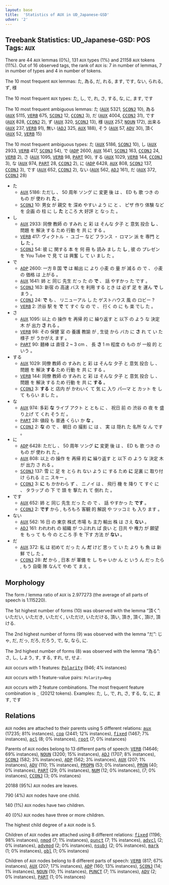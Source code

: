 ```yaml
---
layout: base
title:  'Statistics of AUX in UD_Japanese-GSD'
udver: '2'
---
```


## Treebank Statistics: UD_Japanese-GSD: POS Tags: `AUX`

There are 44 `AUX` lemmas (0%), 131 `AUX` types (1%) and 21158 `AUX` tokens (11%).
Out of 16 observed tags, the rank of `AUX` is: 7 in number of lemmas, 7 in number of types and 4 in number of tokens.

The 10 most frequent `AUX` lemmas: た, 為る, だ, れる, ます, です, ない, られる, ず, 様

The 10 most frequent `AUX` types:  た, し, で, れ, さ, する, な, に, ます, です

The 10 most frequent ambiguous lemmas: た (<tt><a href="ja_gsd-pos-AUX.html">AUX</a></tt> 5321, <tt><a href="ja_gsd-pos-SCONJ.html">SCONJ</a></tt> 10), 為る (<tt><a href="ja_gsd-pos-AUX.html">AUX</a></tt> 5115, <tt><a href="ja_gsd-pos-VERB.html">VERB</a></tt> 675, <tt><a href="ja_gsd-pos-SCONJ.html">SCONJ</a></tt> 12, <tt><a href="ja_gsd-pos-CCONJ.html">CCONJ</a></tt> 3), だ (<tt><a href="ja_gsd-pos-AUX.html">AUX</a></tt> 4004, <tt><a href="ja_gsd-pos-CCONJ.html">CCONJ</a></tt> 31), です (<tt><a href="ja_gsd-pos-AUX.html">AUX</a></tt> 828, <tt><a href="ja_gsd-pos-CCONJ.html">CCONJ</a></tt> 2), ず (<tt><a href="ja_gsd-pos-AUX.html">AUX</a></tt> 320, <tt><a href="ja_gsd-pos-SCONJ.html">SCONJ</a></tt> 13), 様 (<tt><a href="ja_gsd-pos-AUX.html">AUX</a></tt> 257, <tt><a href="ja_gsd-pos-NOUN.html">NOUN</a></tt> 172), 出来る (<tt><a href="ja_gsd-pos-AUX.html">AUX</a></tt> 237, <tt><a href="ja_gsd-pos-VERB.html">VERB</a></tt> 91), 無い (<tt><a href="ja_gsd-pos-ADJ.html">ADJ</a></tt> 325, <tt><a href="ja_gsd-pos-AUX.html">AUX</a></tt> 188), そう (<tt><a href="ja_gsd-pos-AUX.html">AUX</a></tt> 57, <tt><a href="ja_gsd-pos-ADV.html">ADV</a></tt> 30), 頂く (<tt><a href="ja_gsd-pos-AUX.html">AUX</a></tt> 52, <tt><a href="ja_gsd-pos-VERB.html">VERB</a></tt> 15)

The 10 most frequent ambiguous types:  た (<tt><a href="ja_gsd-pos-AUX.html">AUX</a></tt> 5186, <tt><a href="ja_gsd-pos-SCONJ.html">SCONJ</a></tt> 10), し (<tt><a href="ja_gsd-pos-AUX.html">AUX</a></tt> 2933, <tt><a href="ja_gsd-pos-VERB.html">VERB</a></tt> 417, <tt><a href="ja_gsd-pos-SCONJ.html">SCONJ</a></tt> 54), で (<tt><a href="ja_gsd-pos-ADP.html">ADP</a></tt> 2600, <tt><a href="ja_gsd-pos-AUX.html">AUX</a></tt> 1641, <tt><a href="ja_gsd-pos-SCONJ.html">SCONJ</a></tt> 163, <tt><a href="ja_gsd-pos-CCONJ.html">CCONJ</a></tt> 24, <tt><a href="ja_gsd-pos-VERB.html">VERB</a></tt> 2), さ (<tt><a href="ja_gsd-pos-AUX.html">AUX</a></tt> 1095, <tt><a href="ja_gsd-pos-VERB.html">VERB</a></tt> 98, <tt><a href="ja_gsd-pos-PART.html">PART</a></tt> 90), する (<tt><a href="ja_gsd-pos-AUX.html">AUX</a></tt> 1029, <tt><a href="ja_gsd-pos-VERB.html">VERB</a></tt> 144, <tt><a href="ja_gsd-pos-CCONJ.html">CCONJ</a></tt> 3), な (<tt><a href="ja_gsd-pos-AUX.html">AUX</a></tt> 974, <tt><a href="ja_gsd-pos-PART.html">PART</a></tt> 28, <tt><a href="ja_gsd-pos-CCONJ.html">CCONJ</a></tt> 2), に (<tt><a href="ja_gsd-pos-ADP.html">ADP</a></tt> 6428, <tt><a href="ja_gsd-pos-AUX.html">AUX</a></tt> 808, <tt><a href="ja_gsd-pos-SCONJ.html">SCONJ</a></tt> 137, <tt><a href="ja_gsd-pos-CCONJ.html">CCONJ</a></tt> 3), です (<tt><a href="ja_gsd-pos-AUX.html">AUX</a></tt> 652, <tt><a href="ja_gsd-pos-CCONJ.html">CCONJ</a></tt> 2), ない (<tt><a href="ja_gsd-pos-AUX.html">AUX</a></tt> 562, <tt><a href="ja_gsd-pos-ADJ.html">ADJ</a></tt> 161), だ (<tt><a href="ja_gsd-pos-AUX.html">AUX</a></tt> 372, <tt><a href="ja_gsd-pos-CCONJ.html">CCONJ</a></tt> 28)


* た
  * <tt><a href="ja_gsd-pos-AUX.html">AUX</a></tt> 5186: ただし 、 50 周年 ソング に 変更 後 は 、 ED も 歌 つき の もの が 使わ れ <b>た</b> 。
  * <tt><a href="ja_gsd-pos-SCONJ.html">SCONJ</a></tt> 10: 男女 が 親交 を 深め やすい よう に と 、 ピザ 作り 体験 など を 企画 の 柱 に し <b>た</b> ところ 大 好評 と なっ た 。
* し
  * <tt><a href="ja_gsd-pos-AUX.html">AUX</a></tt> 2933: 同僚 教師 の すみれ と 彩 は そんな 夕子 と 意気 投合 <b>し</b> 、 問題 を 解決 する ため 行動 を 共 に する 。
  * <tt><a href="ja_gsd-pos-VERB.html">VERB</a></tt> 417: ヴィクトル ・ ユゴー など フランス ・ ロマン 派 を 専門 と <b>し</b> た 。
  * <tt><a href="ja_gsd-pos-SCONJ.html">SCONJ</a></tt> 54: 彼 に 関する 本 を 何 冊 も 読み まし た <b>し</b> , 彼 の プレゼン を You Tube で 見 て は 興奮 し て い まし た 。
* で
  * <tt><a href="ja_gsd-pos-ADP.html">ADP</a></tt> 2600: 一方 B 国 <b>で</b> は 輸出 に より 小麦 の 量 が 減る の で 、 小麦 の 価格 は 上がる 。
  * <tt><a href="ja_gsd-pos-AUX.html">AUX</a></tt> 1641: 姉 と 同じ 先生 だっ た の <b>で</b> 、 話 やすかっ た です 。
  * <tt><a href="ja_gsd-pos-SCONJ.html">SCONJ</a></tt> 163: 新宿 の 高速 バス を 利用 する とき は 必ず 足 を 運ん <b>で</b> しまう 。
  * <tt><a href="ja_gsd-pos-CCONJ.html">CCONJ</a></tt> 24: <b>で</b> も 、 リニューアル し た ゲストハウス 風 の ロビー ?
  * <tt><a href="ja_gsd-pos-VERB.html">VERB</a></tt> 2: 渋谷 駅 を <b>で</b> て すぐ な の で 、 行く の に も 楽 でし た 。
* さ
  * <tt><a href="ja_gsd-pos-AUX.html">AUX</a></tt> 1095: 以上 の 操作 を 再帰 的 に 繰り返す と 以下 の よう な 決定 木 が 出力 <b>さ</b> れる 。
  * <tt><a href="ja_gsd-pos-VERB.html">VERB</a></tt> 98: その 保健 室 の 養護 教諭 が , 生徒 から バカ に <b>さ</b> れ て い た 様子 が うかがえ ます 。
  * <tt><a href="ja_gsd-pos-PART.html">PART</a></tt> 90: 麺棒 は 直径 2 ~ 3 cm 、 長 <b>さ</b> 1 m 程度 の もの が 一般 的 と いう 。
* する
  * <tt><a href="ja_gsd-pos-AUX.html">AUX</a></tt> 1029: 同僚 教師 の すみれ と 彩 は そんな 夕子 と 意気 投合 し 、 問題 を 解決 <b>する</b> ため 行動 を 共 に する 。
  * <tt><a href="ja_gsd-pos-VERB.html">VERB</a></tt> 144: 同僚 教師 の すみれ と 彩 は そんな 夕子 と 意気 投合 し 、 問題 を 解決 する ため 行動 を 共 に <b>する</b> 。
  * <tt><a href="ja_gsd-pos-CCONJ.html">CCONJ</a></tt> 3: <b>する</b> と 店内 が かわいく て 気 に 入り パ—マ と カット を し て もらい まし た 。
* な
  * <tt><a href="ja_gsd-pos-AUX.html">AUX</a></tt> 974: 多彩 <b>な</b> ライブ アクト と とも に 、 祝日 前 の 渋谷 の 夜 を 盛り上げ て くれ そう だ 。
  * <tt><a href="ja_gsd-pos-PART.html">PART</a></tt> 28: 値段 も 普通 くらい か <b>な</b> 。
  * <tt><a href="ja_gsd-pos-CCONJ.html">CCONJ</a></tt> 2: <b>な</b> の で 、 朝日 の 撮影 に は 、 実 は 隠れ た 名所 な ん です 。
* に
  * <tt><a href="ja_gsd-pos-ADP.html">ADP</a></tt> 6428: ただし 、 50 周年 ソング <b>に</b> 変更 後 は 、 ED も 歌 つき の もの が 使わ れ た 。
  * <tt><a href="ja_gsd-pos-AUX.html">AUX</a></tt> 808: 以上 の 操作 を 再帰 的 <b>に</b> 繰り返す と 以下 の よう な 決定 木 が 出力 さ れる 。
  * <tt><a href="ja_gsd-pos-SCONJ.html">SCONJ</a></tt> 137: 雪 に 足 を とら れ ない よう に する ため <b>に</b> 足裏 に 取り付け られる ミニ スキー 。
  * <tt><a href="ja_gsd-pos-CCONJ.html">CCONJ</a></tt> 3: <b>に</b> も かかわら ず 、 ニノイ は 、 飛行 機 を 降り て すぐ に 、 タラップ の 下 で 頭 を 撃た れ て 倒れ た 。
* です
  * <tt><a href="ja_gsd-pos-AUX.html">AUX</a></tt> 652: 姉 と 同じ 先生 だっ た の で 、 話 やすかっ た <b>です</b> 。
  * <tt><a href="ja_gsd-pos-CCONJ.html">CCONJ</a></tt> 2: <b>です</b> から , もろもろ 客観 的 解説 や ツッコミ も 入り ます 。
* ない
  * <tt><a href="ja_gsd-pos-AUX.html">AUX</a></tt> 562: 16 日 の 東京 株式 市場 も 主力 輸出 株 は さえ <b>ない</b> 。
  * <tt><a href="ja_gsd-pos-ADJ.html">ADJ</a></tt> 161: われわれ の 組織 が つぶれれ ば 良い と 日共 や 権力 が 願望 を もっ て も 今 の ところ 手 を 下す 方法 が <b>ない</b> 。
* だ
  * <tt><a href="ja_gsd-pos-AUX.html">AUX</a></tt> 372: 私 は 初めて だっ た ん <b>だ</b> けど 思っ て い た より も 魚 は 新鮮 でし た 。
  * <tt><a href="ja_gsd-pos-CCONJ.html">CCONJ</a></tt> 28: <b>だ</b> から , 日本 が 軍備 を し ちゃ いか ん と いう ん だっ たら , もう 自衛 隊 なんて やめ て まえ 。

## Morphology

The form / lemma ratio of `AUX` is 2.977273 (the average of all parts of speech is 1.115220).

The 1st highest number of forms (10) was observed with the lemma “頂く”: いただい, いただき, いただく, いただけ, いただける, 頂い, 頂き, 頂く, 頂け, 頂ける.

The 2nd highest number of forms (9) was observed with the lemma “だ”: じゃ, だ, だっ, だろ, だろう, で, な, なら, に.

The 3rd highest number of forms (8) was observed with the lemma “為る”: さ, し, しよう, す, する, すれ, せ, せよ.

`AUX` occurs with 1 features: <tt><a href="ja_gsd-feat-Polarity.html">Polarity</a></tt> (946; 4% instances)

`AUX` occurs with 1 feature-value pairs: `Polarity=Neg`

`AUX` occurs with 2 feature combinations.
The most frequent feature combination is `_` (20212 tokens).
Examples: た, し, で, れ, さ, する, な, に, ます, です


## Relations

`AUX` nodes are attached to their parents using 5 different relations: <tt><a href="ja_gsd-dep-aux.html">aux</a></tt> (17235; 81% instances), <tt><a href="ja_gsd-dep-cop.html">cop</a></tt> (2441; 12% instances), <tt><a href="ja_gsd-dep-fixed.html">fixed</a></tt> (1467; 7% instances), <tt><a href="ja_gsd-dep-acl.html">acl</a></tt> (8; 0% instances), <tt><a href="ja_gsd-dep-root.html">root</a></tt> (7; 0% instances)

Parents of `AUX` nodes belong to 13 different parts of speech: <tt><a href="ja_gsd-pos-VERB.html">VERB</a></tt> (14646; 69% instances), <tt><a href="ja_gsd-pos-NOUN.html">NOUN</a></tt> (3200; 15% instances), <tt><a href="ja_gsd-pos-ADJ.html">ADJ</a></tt> (1707; 8% instances), <tt><a href="ja_gsd-pos-SCONJ.html">SCONJ</a></tt> (582; 3% instances), <tt><a href="ja_gsd-pos-ADP.html">ADP</a></tt> (562; 3% instances), <tt><a href="ja_gsd-pos-AUX.html">AUX</a></tt> (207; 1% instances), <tt><a href="ja_gsd-pos-ADV.html">ADV</a></tt> (110; 1% instances), <tt><a href="ja_gsd-pos-PROPN.html">PROPN</a></tt> (53; 0% instances), <tt><a href="ja_gsd-pos-PRON.html">PRON</a></tt> (40; 0% instances), <tt><a href="ja_gsd-pos-PART.html">PART</a></tt> (29; 0% instances), <tt><a href="ja_gsd-pos-NUM.html">NUM</a></tt> (12; 0% instances),  (7; 0% instances), <tt><a href="ja_gsd-pos-CCONJ.html">CCONJ</a></tt> (3; 0% instances)

20188 (95%) `AUX` nodes are leaves.

790 (4%) `AUX` nodes have one child.

140 (1%) `AUX` nodes have two children.

40 (0%) `AUX` nodes have three or more children.

The highest child degree of a `AUX` node is 5.

Children of `AUX` nodes are attached using 8 different relations: <tt><a href="ja_gsd-dep-fixed.html">fixed</a></tt> (1196; 98% instances), <tt><a href="ja_gsd-dep-nmod.html">nmod</a></tt> (7; 1% instances), <tt><a href="ja_gsd-dep-punct.html">punct</a></tt> (7; 1% instances), <tt><a href="ja_gsd-dep-advcl.html">advcl</a></tt> (2; 0% instances), <tt><a href="ja_gsd-dep-advmod.html">advmod</a></tt> (2; 0% instances), <tt><a href="ja_gsd-dep-nsubj.html">nsubj</a></tt> (2; 0% instances), <tt><a href="ja_gsd-dep-mark.html">mark</a></tt> (1; 0% instances), <tt><a href="ja_gsd-dep-obl.html">obl</a></tt> (1; 0% instances)

Children of `AUX` nodes belong to 8 different parts of speech: <tt><a href="ja_gsd-pos-VERB.html">VERB</a></tt> (817; 67% instances), <tt><a href="ja_gsd-pos-AUX.html">AUX</a></tt> (207; 17% instances), <tt><a href="ja_gsd-pos-ADP.html">ADP</a></tt> (160; 13% instances), <tt><a href="ja_gsd-pos-SCONJ.html">SCONJ</a></tt> (14; 1% instances), <tt><a href="ja_gsd-pos-NOUN.html">NOUN</a></tt> (10; 1% instances), <tt><a href="ja_gsd-pos-PUNCT.html">PUNCT</a></tt> (7; 1% instances), <tt><a href="ja_gsd-pos-ADV.html">ADV</a></tt> (2; 0% instances), <tt><a href="ja_gsd-pos-PART.html">PART</a></tt> (1; 0% instances)

